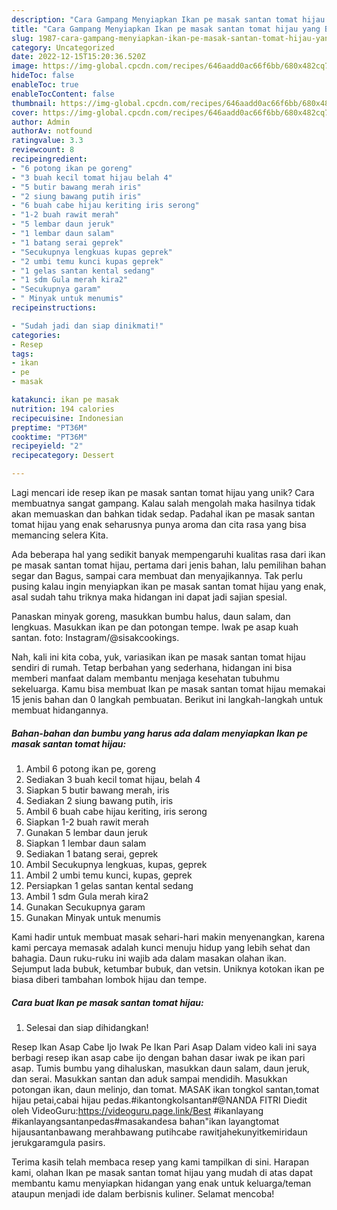 ```yaml
---
description: "Cara Gampang Menyiapkan Ikan pe masak santan tomat hijau yang Bisa Manjain Lidah"
title: "Cara Gampang Menyiapkan Ikan pe masak santan tomat hijau yang Bisa Manjain Lidah"
slug: 1987-cara-gampang-menyiapkan-ikan-pe-masak-santan-tomat-hijau-yang-bisa-manjain-lidah
category: Uncategorized
date: 2022-12-15T15:20:36.520Z
image: https://img-global.cpcdn.com/recipes/646aadd0ac66f6bb/680x482cq70/ikan-pe-masak-santan-tomat-hijau-foto-resep-utama.jpg
hideToc: false
enableToc: true
enableTocContent: false
thumbnail: https://img-global.cpcdn.com/recipes/646aadd0ac66f6bb/680x482cq70/ikan-pe-masak-santan-tomat-hijau-foto-resep-utama.jpg
cover: https://img-global.cpcdn.com/recipes/646aadd0ac66f6bb/680x482cq70/ikan-pe-masak-santan-tomat-hijau-foto-resep-utama.jpg
author: Admin
authorAv: notfound
ratingvalue: 3.3
reviewcount: 8
recipeingredient:
- "6 potong ikan pe goreng"
- "3 buah kecil tomat hijau belah 4"
- "5 butir bawang merah iris"
- "2 siung bawang putih iris"
- "6 buah cabe hijau keriting iris serong"
- "1-2 buah rawit merah"
- "5 lembar daun jeruk"
- "1 lembar daun salam"
- "1 batang serai geprek"
- "Secukupnya lengkuas kupas geprek"
- "2 umbi temu kunci kupas geprek"
- "1 gelas santan kental sedang"
- "1 sdm Gula merah kira2"
- "Secukupnya garam"
- " Minyak untuk menumis"
recipeinstructions:

- "Sudah jadi dan siap dinikmati!"
categories:
- Resep
tags:
- ikan
- pe
- masak

katakunci: ikan pe masak 
nutrition: 194 calories
recipecuisine: Indonesian
preptime: "PT36M"
cooktime: "PT36M"
recipeyield: "2"
recipecategory: Dessert

---
```





Lagi mencari ide resep ikan pe masak santan tomat hijau yang unik? Cara membuatnya sangat gampang. Kalau salah mengolah maka hasilnya tidak akan memuaskan dan bahkan tidak sedap. Padahal ikan pe masak santan tomat hijau yang enak seharusnya punya aroma dan cita rasa yang bisa memancing selera Kita.





Ada beberapa hal yang sedikit banyak mempengaruhi kualitas rasa dari ikan pe masak santan tomat hijau, pertama dari jenis bahan, lalu pemilihan bahan segar dan Bagus, sampai cara membuat dan menyajikannya. Tak perlu pusing kalau ingin menyiapkan ikan pe masak santan tomat hijau yang enak,      asal sudah tahu triknya maka hidangan ini dapat jadi sajian spesial.














Panaskan minyak goreng, masukkan bumbu halus, daun salam, dan lengkuas. Masukkan ikan pe dan potongan tempe. Iwak pe asap kuah santan. foto: Instagram/@sisakcookings.






Nah, kali ini kita coba, yuk, variasikan ikan pe masak santan tomat hijau sendiri di rumah. Tetap berbahan yang sederhana, hidangan ini bisa memberi manfaat dalam membantu menjaga kesehatan tubuhmu sekeluarga. Kamu bisa membuat Ikan pe masak santan tomat hijau memakai 15 jenis bahan dan 0 langkah pembuatan. Berikut ini langkah-langkah untuk membuat hidangannya.

<!--inarticleads1-->

##### Bahan-bahan dan bumbu yang harus ada dalam menyiapkan Ikan pe masak santan tomat hijau:

1. Ambil 6 potong ikan pe, goreng
1. Sediakan 3 buah kecil tomat hijau, belah 4
1. Siapkan 5 butir bawang merah, iris
1. Sediakan 2 siung bawang putih, iris
1. Ambil 6 buah cabe hijau keriting, iris serong
1. Siapkan 1-2 buah rawit merah
1. Gunakan 5 lembar daun jeruk
1. Siapkan 1 lembar daun salam
1. Sediakan 1 batang serai, geprek
1. Ambil Secukupnya lengkuas, kupas, geprek
1. Ambil 2 umbi temu kunci, kupas, geprek
1. Persiapkan 1 gelas santan kental sedang
1. Ambil 1 sdm Gula merah kira2
1. Gunakan Secukupnya garam
1. Gunakan  Minyak untuk menumis


Kami hadir untuk membuat masak sehari-hari makin menyenangkan, karena kami percaya memasak adalah kunci menuju hidup yang lebih sehat dan bahagia. Daun ruku-ruku ini wajib ada dalam masakan olahan ikan. Sejumput lada bubuk, ketumbar bubuk, dan vetsin. Uniknya kotokan ikan pe biasa diberi tambahan lombok hijau dan tempe. 

<!--inarticleads2-->

##### Cara buat Ikan pe masak santan tomat hijau:


1. Selesai dan siap dihidangkan!

Resep Ikan Asap Cabe Ijo Iwak Pe Ikan Pari Asap Dalam video kali ini saya berbagi resep ikan asap cabe ijo dengan bahan dasar iwak pe ikan pari asap. Tumis bumbu yang dihaluskan, masukkan daun salam, daun jeruk, dan serai. Masukkan santan dan aduk sampai mendidih. Masukkan potongan ikan, daun melinjo, dan tomat. MASAK ikan tongkol santan,tomat hijau petai,cabai hijau pedas.#ikantongkolsantan#@NANDA FITRI Diedit oleh VideoGuru:https://videoguru.page.link/Best #ikanlayang #ikanlayangsantanpedas#masakandesa bahan&#34;ikan layangtomat hijausantanbawang merahbawang putihcabe rawitjahekunyitkemiridaun jerukgaramgula pasirs. 

Terima kasih telah membaca resep yang kami tampilkan di sini. Harapan kami, olahan Ikan pe masak santan tomat hijau yang mudah di atas dapat membantu kamu menyiapkan hidangan yang enak untuk keluarga/teman ataupun menjadi ide dalam berbisnis kuliner. Selamat mencoba!

